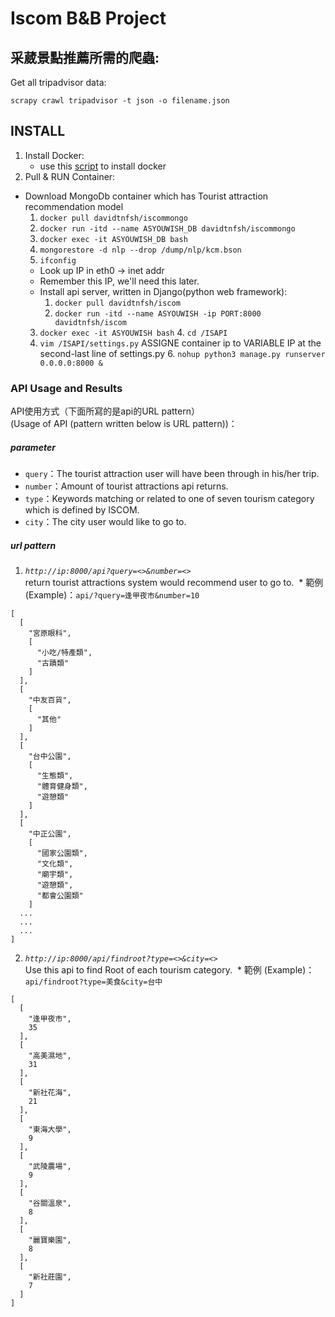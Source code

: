# Iscom B&B Project

## 采葳景點推薦所需的爬蟲:  
Get all tripadvisor data:

`scrapy crawl tripadvisor -t json -o filename.json`

## INSTALL

1. Install Docker:
	* use this [script](https://get.docker.com/) to install docker
2. Pull & RUN Container:
  * Download MongoDb container which has Tourist attraction recommendation model
    1. `docker pull davidtnfsh/iscommongo`
    2. `docker run -itd --name ASYOUWISH_DB davidtnfsh/iscommongo`
    3. `docker exec -it ASYOUWISH_DB bash`
    4. `mongorestore -d nlp --drop /dump/nlp/kcm.bson`
    5. `ifconfig`
      * Look up IP in  eth0 -> inet addr
      * Remember this IP, we'll need this later.
	* Install api server, written in Django(python web framework):
		1. `docker pull davidtnfsh/iscom`
		2. `docker run -itd --name ASYOUWISH -ip PORT:8000 davidtnfsh/iscom`
    3. `docker exec -it ASYOUWISH bash`
		4. `cd /ISAPI`
    5. `vim /ISAPI/settings.py` ASSIGNE container ip to VARIABLE IP at the second-last line of settings.py 
		6. `nohup python3 manage.py runserver 0.0.0.0:8000 &`

### API Usage and Results

API使用方式（下面所寫的是api的URL pattern）  
(Usage of API (pattern written below is URL pattern))：

##### parameter

* `query`：The tourist attraction user will have been through in his/her trip.
* `number`：Amount of tourist attractions api returns.
* `type`：Keywords matching or related to one of seven tourism category which is defined by ISCOM.
* `city`：The city user would like to go to.

##### url pattern

1. *`http://ip:8000/api?query=<>&number=<>`*  
  return tourist attractions system would recommend user to go to.
  * 範例 (Example)：`api/?query=逢甲夜市&number=10`

  ```
  [
    [
      "宮原眼科",
      [
        "小吃/特產類",
        "古蹟類"
      ]
    ],
    [
      "中友百貨",
      [
        "其他"
      ]
    ],
    [
      "台中公園",
      [
        "生態類",
        "體育健身類",
        "遊憩類"
      ]
    ],
    [
      "中正公園",
      [
        "國家公園類",
        "文化類",
        "廟宇類",
        "遊憩類",
        "都會公園類"
      ]
    ...
    ...
    ...
  ]
  ```

2. *`http://ip:8000/api/findroot?type=<>&city=<>`*  
 Use this api to find Root of each tourism category.
  * 範例 (Example)：`api/findroot?type=美食&city=台中`

  ```
  [
    [
      "逢甲夜市",
      35
    ],
    [
      "高美濕地",
      31
    ],
    [
      "新社花海",
      21
    ],
    [
      "東海大學",
      9
    ],
    [
      "武陵農場",
      9
    ],
    [
      "谷關溫泉",
      8
    ],
    [
      "麗寶樂園",
      8
    ],
    [
      "新社莊園",
      7
    ]
  ]
  ```